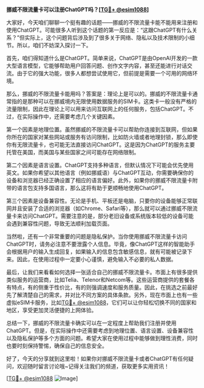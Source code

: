 **挪威不限流量卡可以注册ChatGPT吗？[[TG💪+ @esim1088](https://t.me/s/esim1088)]**

大家好，今天咱们聊聊一个挺有趣的话题——挪威的不限流量卡能不能用来注册和使用ChatGPT。可能很多人听到这个话题的第一反应是：“这跟ChatGPT有什么关系？”但实际上，这个问题背后涉及到了很多关于网络、隐私以及技术限制的小细节。所以，咱们不妨深入探讨一下。

首先，咱们得知道什么是ChatGPT。简单来说，ChatGPT是由OpenAI开发的一款大型语言模型，它能够帮助用户回答问题、创作文字内容，甚至还能进行对话交流。由于它的强大功能，很多人都想尝试使用它，但前提是需要一个可用的网络环境。

那么，挪威的不限流量卡能用吗？答案是：理论上是可以的。挪威的不限流量卡通常指的是那种可以在挪威境内无限使用数据服务的SIM卡。这类卡一般没有严格的流量限制，因此在理论上可以用来访问互联网上的任何服务，包括ChatGPT。不过，在实际操作中，还需要考虑几个关键因素。

第一个因素是地理位置。虽然挪威的不限流量卡可以帮助你连接到互联网，但如果你所在的国家对某些网站或服务有访问限制，比如防火墙或者地理封锁，那么即使你有无限流量卡，也可能无法直接访问ChatGPT。这是因为ChatGPT的服务主要托管在美国，而美国与某些国家之间可能存在网络限制。

第二个因素是语言设置。ChatGPT支持多种语言，但默认情况下可能会优先使用英文。如果你希望以其他语言（例如挪威语）与ChatGPT互动，你需要确保你的设备和浏览器已经正确设置了相应的语言偏好。此外，如果你的挪威不限流量卡附带的语言包支持多国语言，那么这将有助于更顺畅地使用ChatGPT。

第三个因素是设备兼容性。无论是手机、平板还是电脑，只要你的设备能够正常联网并且安装了合适的浏览器（如Chrome、Safari等），那么就可以通过挪威不限流量卡来访问ChatGPT。需要注意的是，部分老旧设备或系统版本较低的设备可能会遇到兼容性问题，导致无法顺利加载页面。

当然啦，还有一个非常重要的问题是隐私保护。当你使用挪威不限流量卡访问ChatGPT时，请务必注意不要泄露个人信息。毕竟，像ChatGPT这样的智能助手会根据用户的输入生成回复，如果输入的信息包含敏感信息，就有可能被记录下来。因此，在使用过程中一定要小心谨慎，避免输入不必要的私人数据。

最后，让我们来看看如何选择一张适合自己的挪威不限流量卡。市面上有很多提供类似服务的运营商，比如Telia、Telenor和Netcom等。这些运营商提供的套餐各有特点，有的侧重于性价比，有的则强调速度和服务质量。因此，在挑选之前最好先了解清楚自己的需求，并对比不同方案的具体条款。另外，现在市面上也有一些虚拟eSIM卡服务，比如[TG💪+ @esim1088](https://t.me/s/esim1088)，它们可以让你轻松切换不同的国家和地区，享受更加灵活便捷的上网体验。

总结一下，挪威的不限流量卡确实可以在一定程度上帮助我们注册并使用ChatGPT。但是，在实际操作中还需要考虑到地理位置、语言设置、设备兼容性以及隐私保护等多个方面的问题。希望大家在使用过程中能够做到理性消费，同时也要时刻保持警惕，确保自己的信息安全。

好了，今天的分享就到这里啦！如果你对挪威不限流量卡或者ChatGPT有任何疑问，欢迎随时留言讨论哦~记得关注我们的频道，获取更多实用资讯！

[[TG💪+ @esim1088](https://t.me/s/esim1088) ![Image](https://i.postimg.cc/4NQfJmqS/Snipaste-2025-05-13-00-14-12.png)]